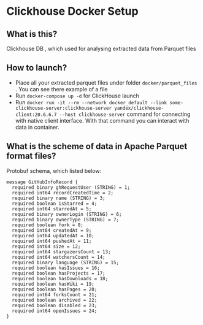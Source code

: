# Clickhouse Docker Setup

## What is this?
Clickhouse DB , which used for analysing extracted data from Parquet files

## How to launch?

* Place all your extracted parquet files under folder ```docker/parquet_files``` . You can see there example of a file
* Run ```docker-compose up -d``` for ClickHouse launch
* Run ```docker run -it --rm --network docker_default --link some-clickhouse-server:clickhouse-server yandex/clickhouse-client:20.6.6.7 --host clickhouse-server``` command for connecting with native client interface. With that command you can interact with data in container.

## What is the scheme of data in Apache Parquet format files?

Protobuf schema, which listed below:

```
message GitHubInfoRecord {
  required binary ghRequestUser (STRING) = 1;
  required int64 recordCreatedTime = 2;
  required binary name (STRING) = 3;
  required boolean isStarred = 4;
  required int64 starredAt = 5;
  required binary ownerLogin (STRING) = 6;
  required binary ownerType (STRING) = 7;
  required boolean fork = 8;
  required int64 createdAt = 9;
  required int64 updatedAt = 10;
  required int64 pushedAt = 11;
  required int64 size = 12;
  required int64 stargazersCount = 13;
  required int64 watchersCount = 14;
  required binary language (STRING) = 15;
  required boolean hasIssues = 16;
  required boolean hasProjects = 17;
  required boolean hasDownloads = 18;
  required boolean hasWiki = 19;
  required boolean hasPages = 20;
  required int64 forksCount = 21;
  required boolean archived = 22;
  required boolean disabled = 23;
  required int64 openIssues = 24;
}
```


